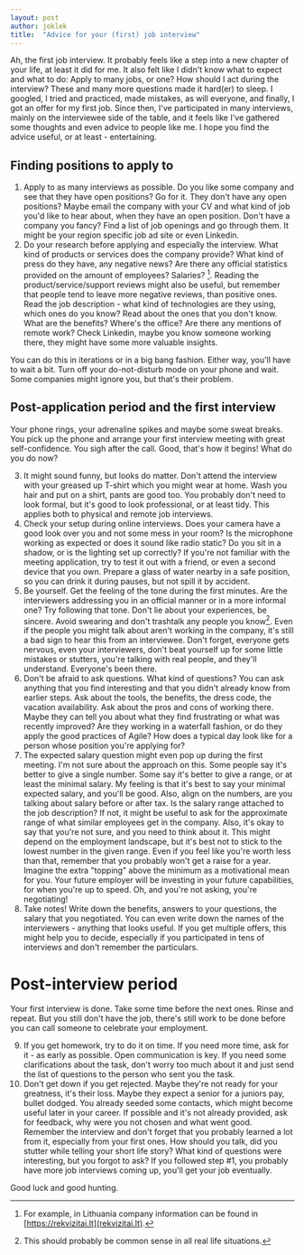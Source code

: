 ```yaml
---
layout: post
author: joklek
title:  "Advice for your (first) job interview"
---
```


Ah, the first job interview. It probably feels like a step into a new chapter of your life, at least it did for me. It also felt like I didn't know what to expect and what to do: Apply to many jobs, or one? How should I act during the interview? These and many more questions made it hard(er) to sleep. I googled, I tried and practiced, made mistakes, as will everyone, and finally, I got an offer for my first job. Since then, I've participated in many interviews, mainly on the interviewee side of the table, and it feels like I've gathered some thoughts and even advice to people like me. I hope you find the advice useful, or at least - entertaining.

## Finding positions to apply to
1. Apply to as many interviews as possible. Do you like some company and see that they have open positions? Go for it. They don't have any open positions? Maybe email the company with your CV and what kind of job you'd like to hear about, when they have an open position. Don't have a company you fancy? Find a list of job openings and go through them. It might be your region specific job ad site or even Linkedin.
2. Do your research before applying and especially the interview. What kind of products or services does the company provide? What kind of press do they have, any negative news? Are there any official statistics provided on the amount of employees? Salaries? [^1]. Reading the product/service/support reviews might also be useful, but remember that people tend to leave more negative reviews, than positive ones. Read the job description - what kind of technologies are they using, which ones do you know? Read about the ones that you don't know. What are the benefits? Where's the office? Are there any mentions of remote work? Check Linkedin, maybe you know someone working there, they might have some more valuable insights.

You can do this in iterations or in a big bang fashion. Either way, you'll have to wait a bit. Turn off your do-not-disturb mode on your phone and wait. Some companies might ignore you, but that's their problem.
## Post-application period and the first interview
Your phone rings, your adrenaline spikes and maybe some sweat breaks. You pick up the phone and arrange your first interview meeting with great self-confidence. You sigh after the call. Good, that's how it begins! What do you do now? 

3. It might sound funny, but looks do matter. Don't attend the interview with your greased up T-shirt which you might wear at home. Wash you hair and put on a shirt, pants are good too. You probably don't need to look formal, but it's good to look professional, or at least tidy. This applies both to physical and remote job interviews.
4. Check your setup during online interviews. Does your camera have a good look over you and not some mess in your room? Is the microphone working as expected or does it sound like radio static? Do you sit in a shadow, or is the lighting set up correctly? If you're not familiar with the meeting application, try to test it out with a friend, or even a second device that you own. Prepare a glass of water nearby in a safe position, so you can drink it during pauses, but not spill it by accident.
5. Be yourself. Get the feeling of the tone during the first minutes. Are the interviewers addressing you in an official manner or in a more informal one? Try following that tone. Don't lie about your experiences, be sincere. Avoid swearing and don't trashtalk any people you know[^2]. Even if the people you might talk about aren't working in the company, it's still a bad sign to hear this from an interviewee. Don't forget, everyone gets nervous, even your interviewers, don't beat yourself up for some little mistakes or stutters, you're talking with real people, and they'll understand. Everyone's been there.
6. Don't be afraid to ask questions. What kind of questions? You can ask anything that you find interesting and that you didn't already know from earlier steps. Ask about the tools, the benefits, the dress code, the vacation availability. Ask about the pros and cons of working there. Maybe they can tell you about what they find frustrating or what was recently improved? Are they working in a waterfall fashion, or do they apply the good practices of Agile? How does a typical day look like for a person whose position you're applying for?
7. The expected salary question might  even pop up during the first meeting. I'm not sure about the approach on this. Some people say it's better to give a single number. Some say it's better to give a range, or at least the minimal salary. My feeling is that it's best to say your minimal expected salary, and you'll be good. Also, align on the numbers, are you talking about salary before or after tax. Is the salary range attached to the job description? If not, it might be useful to ask for the approximate range of what similar employees get in the company. Also, it's okay to say that you're not sure, and you need to think about it. This might depend on the employment landscape, but it's best not to stick to the lowest number in the given range. Even if you feel like you're worth less than that, remember that you probably won't get a raise for a year. Imagine the extra "topping" above the minimum as a motivational mean for you. Your future employer will be investing in your future capabilities, for when you're up to speed. Oh, and you're not asking, you're negotiating!
8. Take notes! Write down the benefits, answers to your questions, the salary that you negotiated. You can even write down the names of the interviewers - anything that looks useful. If you get multiple offers, this might help you to decide, especially if you participated in tens of interviews and don't remember the particulars.

# Post-interview period
Your first interview is done. Take some time before the next ones. Rinse and repeat. But you still don't have the job, there's still work to be done before you can call someone to celebrate your employment.

9. If you get homework, try to do it on time. If you need more time, ask for it - as early as possible. Open communication is key. If you need some clarifications about the task, don't worry too much about it and just send the list of questions to the person who sent you the task.
10. Don't get down if you get rejected. Maybe they're not ready for your greatness, it's their loss. Maybe they expect a senior for a juniors pay, bullet dodged. You already seeded some contacts, which might become useful later in your career. If possible and it's not already provided, ask for feedback, why were you not chosen and what went good. Remember the interview and don't forget that you probably learned a lot from it, especially from your first ones. How should you talk, did you stutter while telling your short life story? What kind of questions were interesting, but you forgot to ask? If you followed step #1, you probably have more job interviews coming up, you'll get your job eventually.

Good luck and good hunting.

[^1]: For example, in Lithuania company information can be found in [https://rekvizitai.lt](rekvizitai.lt).

[^2]: This should probably be common sense in all real life situations.


